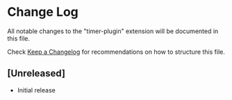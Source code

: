 # Change Log

All notable changes to the "timer-plugin" extension will be documented in this file.

Check [Keep a Changelog](http://keepachangelog.com/) for recommendations on how to structure this file.

## [Unreleased]

- Initial release